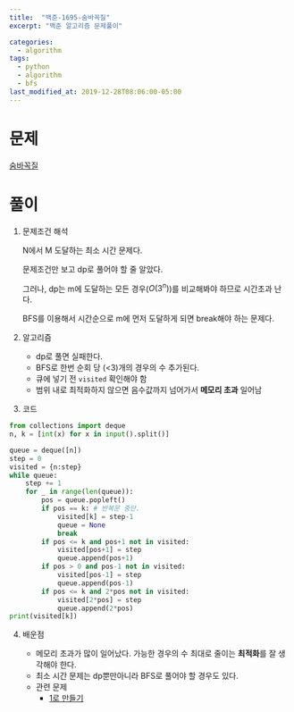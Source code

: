 ```yaml
---
title:  "백준-1695-숨바꼭질"
excerpt: "백준 알고리즘 문제풀이"

categories:
  - algorithm
tags:
  - python
  - algorithm
  - bfs
last_modified_at: 2019-12-28T08:06:00-05:00
---
```


# 문제

[숨바꼭질](https://www.acmicpc.net/problem/1697)


# 풀이

1. 문제조건 해석

    N에서 M 도달하는 최소 시간 문제다.

    문제조건만 보고 dp로 풀어야 할 줄 알았다.

    그러나, dp는 m에 도달하는 모든 경우($O(3^n)$)를 비교해봐야 하므로 시간초과 난다.

    BFS를 이용해서 시간순으로 m에 먼저 도달하게 되면 break해야 하는 문제다.


2. 알고리즘

   - dp로 풀면 실패한다.
   - BFS로 한번 순회 당 (<3)개의 경우의 수 추가된다.
   - 큐에 넣기 전 `visited` 확인해야 함
   - 범위 내로 최적화하지 않으면 음수값까지 넘어가서 **메모리 초과** 일어남


3. 코드

  ```python
  from collections import deque
  n, k = [int(x) for x in input().split()]
  
  queue = deque([n])
  step = 0
  visited = {n:step}
  while queue:
      step += 1
      for _ in range(len(queue)):
          pos = queue.popleft()
          if pos == k: # 반복문 중단.
              visited[k] = step-1
              queue = None
              break
          if pos <= k and pos+1 not in visited:
              visited[pos+1] = step
              queue.append(pos+1)
          if pos > 0 and pos-1 not in visited:
              visited[pos-1] = step
              queue.append(pos-1)
          if pos <= k and 2*pos not in visited:
              visited[2*pos] = step
              queue.append(2*pos)
  print(visited[k])

  ```

4. 배운점

    - 메모리 초과가 많이 일어났다. 가능한 경우의 수 최대로 줄이는 **최적화**를 잘 생각해야 한다.
    - 최소 시간 문제는 dp뿐만아니라 BFS로 풀어야 할 경우도 있다.
    - 관련 문제
      - [1로 만들기](/algorithm/acmicpc_1463)
